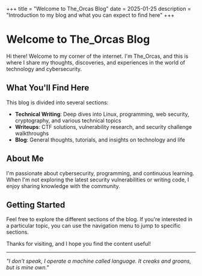 +++
title = "Welcome to The_Orcas Blog"
date = 2025-01-25
description = "Introduction to my blog and what you can expect to find here"
+++

# Welcome to The_Orcas Blog

Hi there! Welcome to my corner of the internet. I'm The_Orcas, and this is where I share my thoughts, discoveries, and experiences in the world of technology and cybersecurity.

## What You'll Find Here

This blog is divided into several sections:

- **Technical Writing**: Deep dives into Linux, programming, web security, cryptography, and various technical topics
- **Writeups**: CTF solutions, vulnerability research, and security challenge walkthroughs
- **Blog**: General thoughts, tutorials, and insights on technology and life

## About Me

I'm passionate about cybersecurity, programming, and continuous learning. When I'm not exploring the latest security vulnerabilities or writing code, I enjoy sharing knowledge with the community.

## Getting Started

Feel free to explore the different sections of the blog. If you're interested in a particular topic, you can use the navigation menu to jump to specific sections.

Thanks for visiting, and I hope you find the content useful!

---

*"I don't speak, I operate a machine called language. It creaks and groans, but is mine own."*
